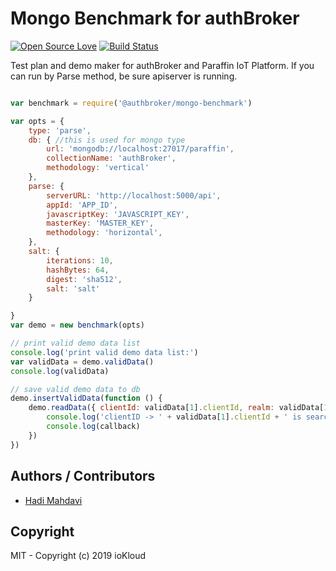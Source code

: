 # Mongo Benchmark for authBroker

[![Open Source Love](https://badges.frapsoft.com/os/v1/open-source.svg?v=103)](https://github.com/ellerbrock/open-source-badges/) [![Build Status](https://travis-ci.org/authbroker/mongo-benchmark.svg)](https://travis-ci.com/authbroker/mongo-benchmark)

Test plan and demo maker for authBroker and Paraffin IoT Platform. If you can run by Parse method, be sure apiserver is running.

``` js

var benchmark = require('@authbroker/mongo-benchmark')

var opts = {
    type: 'parse',
    db: { //this is used for mongo type
        url: 'mongodb://localhost:27017/paraffin',
        collectionName: 'authBroker',
        methodology: 'vertical'
    },
    parse: {
        serverURL: 'http://localhost:5000/api',
        appId: 'APP_ID',
        javascriptKey: 'JAVASCRIPT_KEY',
        masterKey: 'MASTER_KEY',
        methodology: 'horizontal',
    },
    salt: {
        iterations: 10,
        hashBytes: 64,
        digest: 'sha512',
        salt: 'salt'
    }

}
var demo = new benchmark(opts)

// print valid demo data list
console.log('print valid demo data list:')
var validData = demo.validData()
console.log(validData)

// save valid demo data to db
demo.insertValidData(function () {
    demo.readData({ clientId: validData[1].clientId, realm: validData[1].realm }, function (callback) {
        console.log('clientID -> ' + validData[1].clientId + ' is searching in db:')
        console.log(callback)
    })
})

```

## Authors / Contributors

* [Hadi Mahdavi](https://twitter.com/kamerdack)

## Copyright

MIT - Copyright (c) 2019 ioKloud
